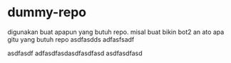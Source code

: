 # dummy-repo
digunakan buat apapun yang butuh repo. misal buat bikin bot2 an ato apa gitu yang butuh repo
asdfasdds
adfasfsadf


asdfasdf
adfasdfasdasdfasdfasd
asdfasdfasd
